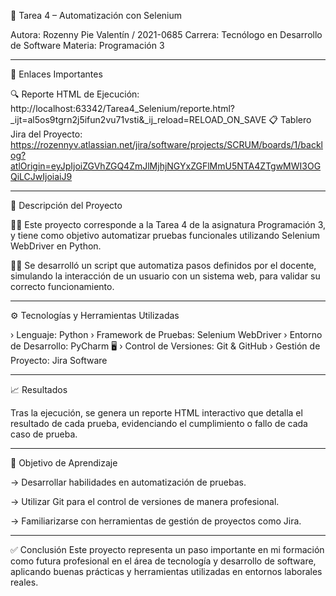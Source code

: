 📌 Tarea 4 – Automatización con Selenium

Autora: Rozenny Pie Valentín  /  2021-0685
Carrera: Tecnólogo en Desarrollo de Software
Materia: Programación 3

_____________________________________________________________________________________________________________________________________________________________________________________________

📄 Enlaces Importantes

🔍 Reporte HTML de Ejecución: http://localhost:63342/Tarea4_Selenium/reporte.html?_ijt=al5os9tgrn2j5ifun2vu71vsti&_ij_reload=RELOAD_ON_SAVE
📋 Tablero Jira del Proyecto: https://rozennyv.atlassian.net/jira/software/projects/SCRUM/boards/1/backlog?atlOrigin=eyJpIjoiZGVhZGQ4ZmJlMjhjNGYxZGFlMmU5NTA4ZTgwMWI3OGQiLCJwIjoiaiJ9

_____________________________________________________________________________________________________________________________________________________________________________________________

📌 Descripción del Proyecto

🧏‍♀️ Este proyecto corresponde a la Tarea 4 de la asignatura Programación 3, y tiene como objetivo automatizar pruebas funcionales utilizando Selenium WebDriver en Python.

🧏‍♀️ Se desarrolló un script que automatiza pasos definidos por el docente, simulando la interacción de un usuario con un sistema web, para validar su correcto funcionamiento.

_____________________________________________________________________________________________________________________________________________________________________________________________

⚙️ Tecnologías y Herramientas Utilizadas

› Lenguaje: Python 
› Framework de Pruebas: Selenium WebDriver
› Entorno de Desarrollo: PyCharm 🖥
› Control de Versiones: Git & GitHub
› Gestión de Proyecto: Jira Software

_____________________________________________________________________________________________________________________________________________________________________________________________

📈 Resultados

Tras la ejecución, se genera un reporte HTML interactivo que detalla el resultado de cada prueba, evidenciando el cumplimiento o fallo de cada caso de prueba.
_____________________________________________________________________________________________________________________________________________________________________________________________

🎯 Objetivo de Aprendizaje

→ Desarrollar habilidades en automatización de pruebas.

→ Utilizar Git para el control de versiones de manera profesional.

→ Familiarizarse con herramientas de gestión de proyectos como Jira.

_____________________________________________________________________________________________________________________________________________________________________________________________

✅ Conclusión
Este proyecto representa un paso importante en mi formación como futura profesional en el área de tecnología y desarrollo de software, aplicando buenas prácticas y herramientas utilizadas en entornos laborales reales.









